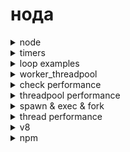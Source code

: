 # нода

<details>
<summary>
node
</summary>

![работа ивент-луп в ноде](./assets/node_event_loop.jpg)

![работа ивент-луп в ноде](./assets/event_loop_phase.jpg)

![работа ивент-луп в ноде](./assets/other_events.jpg)

![работа ивент-луп в ноде](./assets/full_picture.jpg)

</details>

<details>
<summary>
timers
</summary>

```javascript
// Таймеры

const start = performance.now();
setTimeout(() => {
  console.log(performance.now() - start);
  console.log("Прошла секунда");
}, 1000);

/* 
    1006.79390001297
    Прошла секунда

*/

function myFunc(args) {
  return console.log(`Аргумент => ${args}`);
}

setTimeout(myFunc, 1200, "Зеленый");

/* 
Аргумент => Зеленый
*/

const timerId = setTimeout(() => {
  console.log("Время вышло!"); // Время вышло!
}, 5000);

setTimeout(() => {
  clearTimeout(timerId);
  console.log("Успели!"); // Успели!
}, 1000);

// Интервалы

const intervalId = setInterval(() => {
  console.log(performance.now());
}, 1000);

setTimeout(() => {
  clearInterval(intervalId);
  console.log("Очищено!"); // Очищено!
}, 5000);

//  Set immediate

console.log("Перед");

setImmediate(() => {
  console.log("После всего!");
});

console.log("После");

const timerId = setTimeout(() => {
  console.log("Время вышло!"); // Время вышло!
}, 5000);

timerId.unref(); // Удаляем ссылку на таймер из стека вызовов

setImmediate(() => {
  timerId.ref(); // Ставим таймер на место после опустошения стека вызовов
});
```

</details>

<details>
<summary>
loop examples
</summary>

```javascript
/**
 * Фазы
 *  // nextTick, microtaskQueue
 * -- таймеры
 *  // nextTick, microtaskQueue
 * -- pending callbacks
 *  // nextTick, microtaskQueue
 * -- idle, prepare
 *  // nextTick, microtaskQueue
 * -- poll
 *  // nextTick, microtaskQueue
 * -- check
 *  // nextTick, microtaskQueue
 * -- close callback
 *
 * --- проверка на окончание
 */

const fs = require("fs");

console.log("Init 1"); // 1

setTimeout(() => {
  console.log(performance.now(), "Timer 5"); // 5
}, 100);

setImmediate(() => {
  console.log("Immediate 3"); // 3
});

fs.readFile(__filename, () => {
  console.log("File readed 4"); // 4
});

// наглухо блокируем поток
setTimeout(() => {
  for (let i = 0; i < 100000000; i++) {} // 1e10
  console.log("Done");
  Promise.resolve().then(() => {
    console.log("Promise from block sream");
  });
  process.nextTick(() => {
    console.log("tick from block sream");
  });
}, 0);

/* 
Init 1
Final 2
Done
Immediate 3
11758.004099994898 Timer 5 // ~ 12sec!!!
File readed 4

*/

Promise.resolve().then(() => {
  console.log("Promise");
});

/* 
Init 1
Final 2
Promise // !!!
Done
Immediate 3
181.3235999941826 Timer 5
File readed 4
*/

/* 

// С промисом в блокинующем потоке

Init 1
Final 2
Promise
Done
Promise from block sream
Immediate 3
147.58149999380112 Timer 5
File readed 4
*/

// Добавляе nextTick

process.nextTick(() => {
  console.log("tick");
});

/*

Init 1
Final 2
tick
Promise
Done
Promise from block sream
Immediate 3
146.43590000271797 Timer 5
File readed 4

*/

/* 

// С тиком внутри блокинующего стрим таймаута

Init 1
Final 2
tick   
Promise
Done
tick from block sream
Promise from block sream
Immediate 3
149.145300000906 Timer 5
File readed 4

*/

console.log("Final 2"); // 2
```

</details>

<details>

<summary>
worker_threadpool
</summary>

![worker_threadpool](./assets/worker_simple.jpg)

![worker_threadpool](./assets/worker_treads.jpg)

![worker_threadpool](./assets/worker_tread_how.jpg)

```javascript
const crypto = require("crypto");
const https = require("https");
const start = performance.now();

// По умолчанию threadpool 4
// Расширяем threadpool до 8 (Добавляем количество ядер(если есть 😀))
// process.env.UV_THREADPOOL_SIZE = 8;

for (let i = 0; i < 50; i++) {
  crypto.pbkdf2("test", "salt", 100000, 64, "sha512", () => {
    console.log(performance.now() - start);
  });
}

/* 
Результат выполнения 6!? потов, хотя ядер 4!!!
96.38879999518394
295.51719999313354
327.93819999694824
334.14139997959137
366.3380999863148
373.32580000162125
402.23960000276566
414.2436999976635
437.37869998812675
451.6803999841213
481.2057999968529
488.104699999094
519.1632999777794
523.1061999797821
554.6812999844551
581.9551999866962
595.3499999940395
598.2703999876976
623.1340000033379
631.7367999851704
633.043399989605
640.0837000012398
659.092099994421
667.0776000022888
737.974799990654
751.0632999837399
773.0710999965668
790.9574999809265
845.9365999996662
849.981299996376
866.9361999928951
898.9300000071526
956.9696999788284
965.9804999828339
972.8725999891758
1005.860799998045
1062.868900001049
1084.2096000015736
1090.901699990034
1117.9384000003338
1168.8398000001907
1187.8264999985695
1202.804699987173
1236.8134999871254
1279.7967999875546
1293.3057999908924
1316.1898999810219
1332.349900007248
1373.7769999802113
1382.5825999975204
*/

// Запросы, которые не влияют на threadpool

for (let i = 0; i < 50; i++) {
  https.get("https://yandex.ru", (res) => {
    res.on("data", () => {});
    res.on("end", () => {
      console.log(performance.now() - start);
    });
  });
}

/* 
458.00110000371933
463.1627999842167
493.9855000078678
495.46829998493195
496.70120000839233
497.69319999217987
499.7964000105858
500.5945999920368
501.8966999948025
503.07039999961853
503.98859998583794
504.87770000100136
505.6139000058174
506.74090000987053
507.82289999723434
508.83640000224113
509.7669000029564
510.71540001034737
512.2694999873638
513.254399985075
513.9889000058174
518.5178999900818
519.1917999982834
519.8768999874592
520.8673999905586
521.8348000049591
522.7111999988556
523.731299996376
524.6802999973297
525.6238999962807
529.4460000097752
530.277999997139
531.6762999892235
532.4494999945164
533.243900001049
533.9716999828815
534.6845000088215
535.4000000059605
537.6881999969482
538.3549999892712
539.0787000060081
540.1184000074863
542.2148000001907
543.8838999867439
544.4783000051975
551.4601999819279
552.4876999855042
553.1699000000954
553.8366000056267
561.3499999940395
*/
```

</details>

<details>
<summary>
check performance
</summary>

```javascript
/**
 * Измеряем производительность
 */

function slow() {
  // mark start
  performance.mark("start");
  const arr = [];
  for (let i = 0; i < 100000000; i++) {
    arr.push(i * i);
  }
  //   mark end
  performance.mark("end");
  //   сравнение: имя,старт,конец
  performance.measure("slowpok", "start", "end");
  console.log(performance.getEntriesByName("slowpok"));
}

slow();

/* 
[
  PerformanceMeasure {
    name: 'slowpok',
    entryType: 'measure',        
    startTime: 36.49810001254082,
    duration: 1380.7465000152588,
    detail: null
  }
]

*/

/**
 * Добавляем хук
 */

const perf_hooks = require("perf_hooks");

// Добавляем измерение функции
test = perf_hooks.performance.timerify(test);

// hook
const performanceObserver = new perf_hooks.PerformanceObserver(
  (items, observer) => {
    console.log(items.getEntries());
    const entry = items.getEntriesByName("slowpok").pop();
    console.log(`${entry.name}: ${entry.duration}`);
    observer.disconnect();
  }
);

// Запускаем обозреватель
performanceObserver.observe({ entryTypes: ["measure", "function"] });

// измеряемая функции
function test() {
  const arr = [];
  for (let i = 0; i < 100000000; i++) {
    arr.push(i * i);
  }
}

function slow() {
  // mark start
  performance.mark("start");
  const arr = [];
  for (let i = 0; i < 100000000; i++) {
    arr.push(i * i);
  }
  //   mark end
  performance.mark("end");
  //   сравнение: имя,старт,конец
  performance.measure("slowpok", "start", "end");
}

slow();
test();

/* 
[
  PerformanceMeasure {
    name: 'slowpok',
    entryType: 'measure',
    startTime: 39.90760001540184, 
    duration: 1416.0884000062943, 
    detail: null
  },
  PerformanceEntry {
    name: 'test',
    entryType: 'function',        
    startTime: 1456.9886000156403,
    duration: 1429.3267999887466, 
    detail: []
  }
]
slowpok: 1416.0884000062943

*/
```

</details>

<details>
<summary>
threadpool performance
</summary>

## [without workers →](./threadpool/app.js)

```javascript

PerformanceMeasure {
  name: 'main',
  entryType: 'measure',
  startTime: 42.00750000006519,
  duration: 1241.6738999998197, // look ta this ...
  detail: null
}

// with timeout
console.log(

[
  [
    1.5511210043330986e+25,
    2432902008176640000,
    121645100408832000,
    1.2413915592536073e+61,
    2.6525285981219103e+32,
    3.0414093201713376e+64
  ],
  [
    1.5511210043330986e+25,
    2432902008176640000,
    121645100408832000,
    1.2413915592536073e+61,
    2.6525285981219103e+32,
    3.0414093201713376e+64
  ],
  [
    1.5511210043330986e+25,
    2432902008176640000,
    121645100408832000,
    1.2413915592536073e+61,
    2.6525285981219103e+32,
    3.0414093201713376e+64
  ],
  [
    1.5511210043330986e+25,
    2432902008176640000,
    121645100408832000,
    1.2413915592536073e+61,
    2.6525285981219103e+32,
    3.0414093201713376e+64
  ]
]
PerformanceMeasure {
  name: 'main',
  entryType: 'measure',
  startTime: 41.319200000027195,
  duration: 1213.412200000137,
  detail: null
}

:>>> timeout200msec // поток блокируется!!!

)

```

## [with workers →](./threadpool/app-worker.js)

```javascript

PerformanceMeasure {
  name: 'main',
  entryType: 'measure',
  startTime: 40.57039999985136,
  duration: 393.6186000001617, // a!? you see how it's work ☜(ﾟヮﾟ☜)
  detail: null
}

// with timeout
console.log(

:>>> timeout200msec   // поток не блокируется!!!

это цё thread:>> 1
это цё thread:>> 4
это цё thread:>> 2
это цё thread:>> 3
[
  [
    1.5511210043330986e+25,
    2432902008176640000,
    121645100408832000,
    1.2413915592536073e+61,
    2.6525285981219103e+32,
    3.0414093201713376e+64
  ],
  [
    1.5511210043330986e+25,
    2432902008176640000,
    121645100408832000,
    1.2413915592536073e+61,
    2.6525285981219103e+32,
    3.0414093201713376e+64
  ],
  [
    1.5511210043330986e+25,
    2432902008176640000,
    121645100408832000,
    1.2413915592536073e+61,
    2.6525285981219103e+32,
    3.0414093201713376e+64
  ],
  [
    1.5511210043330986e+25,
    2432902008176640000,
    121645100408832000,
    1.2413915592536073e+61,
    2.6525285981219103e+32,
    3.0414093201713376e+64
  ]
]
PerformanceMeasure {
  name: 'main',
  entryType: 'measure',
  startTime: 40.88679999997839,
  duration: 364.01010000007227,
  detail: null
}
Завершил работу
Завершил работу
Завершил работу
Завершил работу

)

```

</details>

<details>
<summary>
spawn & exec & fork
</summary>

### [exec →](./spawn_exec/app.js)

```javascript
// Запуск параллельных процессов

const { exec } = require("child_process");

const childProcess = exec("dir", (err, stdout, stderr) => {
  if (err) {
    console.log(err.message);
  }
  console.log(`stdout: ${stdout}`);
  console.log(`stderr: ${stderr}`);
});

childProcess.on("exit", (code) => {
  console.log(`Код выхода: ${code}`);
});

/* 
Кодировка в консоли: chcp
Варианты: 866 (русский в DOS) | 1251 (Windows-1251) | 65001 (UTF-8)
Например: chcp 65001

Код выхода: 0
stdout:  Volume in drive C has no label.
 Volume Serial Number is ...

 Directory of C:\Users\...\spawn_exec

07.04.2022  10:45    <DIR>          .
07.04.2022  10:45    <DIR>          ..
07.04.2022  10:33               429 app.js
07.04.2022  10:45                30 example1.js
07.04.2022  10:45                31 example2.js
               3 File(s)            490 bytes
               2 Dir(s)  526 686 638 080 bytes free

stderr:

*/
```

### [app-spawn →](./spawn_exec/app-spawn.js)

```javascript
// Запуск параллельных процессов

const { spawn } = require("child_process");

const childProcess = spawn("ls");

// console.log("childProcess :>> ", childProcess);

childProcess.stdout.on("data", (data) => {
  console.log(`Stdout: ${data}`);
});

childProcess.stderr.on("data", (data) => {
  console.log(`Stderr: ${data}`);
});

childProcess.on("exit", (code) => {
  console.log(`Код выхода: ${code}`);
});

// Не работает → выход с ошибкой
```

### [app-fork →](./spawn_exec/app-fork.js)

`app-fork.js`

```javascript
// Запуск параллельных процессов

const { fork } = require("child_process");

const forkProcess = fork("./fork.js");

forkProcess.on("message", (msg) => {
  console.log(`Получено сообщение: ${msg}`);
});

forkProcess.on("close", (code) => {
  console.log(`Exited: ${code}`);
});

forkProcess.send("Ping");
forkProcess.send("disconnect");
```

`fork.js`

```javascript
process.on("message", (msg) => {
  if (msg === "disconnect") {
    process.disconnect();
    return;
  }
  console.log(`Клиент получил: ${msg}`);
  process.send("Pong!");
});

/* 

Клиент получил: Ping
Получено сообщение: Pong!
Exited: 0

*/
```

</details>

<details>
<summary>
thread performance
</summary>

### [thread performance →](./thread_perform/app.js)

```javascript
const { Worker } = require("worker_threads");
const { performance, PerformanceObserver } = require("perf_hooks");
const { fork } = require("child_process");

const performanceObserver = new PerformanceObserver((items) => {
  items.getEntries().forEach((entry) => {
    console.log(`${entry.name}: ${entry.duration}`);
  });
});

// что будем обозревать
performanceObserver.observe({ entryTypes: ["measure"] });

const workerFunction = (array) => {
  return new Promise((resolve, reject) => {
    performance.mark("worker start");

    const worker = new Worker("./worker.js", {
      workerData: { array },
    });

    worker.on("message", (msg) => {
      performance.mark("worker end");
      performance.measure("worker", "worker start", "worker end");
      resolve(msg);
    });
  });
};

const forkFunction = (array) => {
  return new Promise((resolve, reject) => {
    performance.mark("fork start");

    const forkProcess = fork("./fork.js");
    forkProcess.send({ array });
    forkProcess.on("message", (msg) => {
      performance.mark("fork end");
      performance.measure("fork", "fork start", "fork end");
      resolve(msg);
    });
  });
};

const main = async () => {
  await workerFunction([25, 20, 19, 48, 30]);
  await forkFunction([25, 20, 19, 48, 30]);
};

main();

/* 

worker: 260.06650000065565
fork: 262.4112999998033

*/

// with file.mp4 😵

/* 

worker: 397.77790001034737
fork: 13684.067000001669

*/
```

![worker_vs_fork](./assets/worker_vs_fork.jpg)

![worker_vs_fork](./assets/worker_und_fork.jpg)

### conclusion: use worker (╯°□°）╯︵ ┻━┻

</details>

<details>
<summary>
v8
</summary>

![v8](./assets/v8.jpg)

![abstract syntax tree](./assets/ast.jpg)

![bytecode](./assets/bytecode.jpg)

![compiler](./assets/compiler.jpg)

![broke optimisation](./assets/broke_optimisation.jpg)

![how optimize](./assets/how_optimize.jpg)

![garbage](./assets/garbage.jpg)

![how clean](./assets/how_clean.jpg)

![may clean](./assets/may_clean.jpg)

![may not clean](./assets/may_not_clean.jpg)

![can clean](./assets/can_clean.jpg)

![tri color mark](./assets/tri_color_mark.jpg)

![tri color mark how](./assets/tri_color_mark_how.jpg)

![memory](./assets/memory.jpg)

![stop copy](./assets/stop_copy.jpg)

![is stop](./assets/is_stop.jpg)

![v8 plus](./assets/v8_plus.jpg)

![v8 plus how](./assets/v8_plus_how.jpg)

![clinic doctor](./assets/clinic_doctor.jpg)

```javascript
let outer = null;
let run = function () {
  let inner = outer;
  let unused = function () {
    if (inner) {
      console.log("hi");
    }
  };
  outer = {
    longStr: new Array(1000000).join("*"),
  };
};

setInterval(run, 1000);
```

</details>

<details>
<summary>
npm
</summary>

Npm update:

```javascript

// Обновляем npm
npm i -g npm

// Логинимся в npm
npm login
Username:
Password:
Email:

// Проверяем что залогинились
npm whoami

// Посмотреть профайл
npm profile get

// Изменить из консоли
npm profile set fullname "Vasya Pupkin"
npm profile get // Вуаля

// Создать новую команду, добавить пользователя и пр.
npm team <параметры>

// Выходим
npm logout

```

### npm starter

```javascript

// Создаем package.json
npm init
```

</details>
